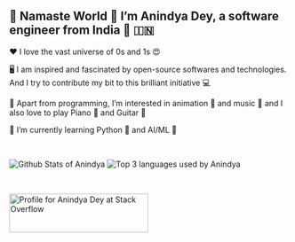 <!---
andys-github/andys-github is a ✨ special ✨ repository because its `README.md` (this file) appears on your GitHub profile.
You can click the Preview link to take a look at your changes.
--->

👋 Namaste World 🙏 I’m Anindya Dey, a software engineer from India 🙂 🇮🇳
---
❤️ I love the vast universe of 0s and 1s 😍

🖥️ I am inspired and fascinated by open-source softwares and technologies. And I try to contribute my bit to this brilliant initiative 💻

👀 Apart from programming, I’m interested in animation 🐼 and music 🎵 and I also love to play Piano 🎹 and Guitar 🎸

🌱 I’m currently learning Python 🐍 and AI/ML 🤖

<br />

<p>
  <img src="https://github-readme-stats.vercel.app/api?username=andys-github&show_icons=true&count_private=true&custom_title=My%20Github%20Stats&line_height=30&theme=radical" alt="Github Stats of Anindya" title="Github Stats of Anindya"/>
  
  <img src="https://github-readme-stats.vercel.app/api/top-langs/?username=andys-github&langs_count=3&custom_title=Top%203%20Languages%20In%20My%20Repos&theme=radical" alt="Top 3 languages used by Anindya" title="Top 3 languages used by Anindya"/>
</p>

<br />

<p>
  <a href="https://stackoverflow.com/users/13584363/anindya-dey">
    <img src="https://stackoverflow.com/users/flair/13584363.png?theme=dark" width="250" height="70" alt="Profile for Anindya Dey at Stack Overflow" title="Profile for Anindya at Stack Overflow" />
  </a>
</p>
